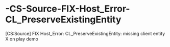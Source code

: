 # -CS-Source-FIX-Host_Error-CL_PreserveExistingEntity
[CS:Source] FIX Host_Error: CL_PreserveExistingEntity: missing client entity X on play demo
